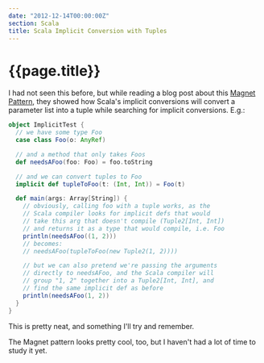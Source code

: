```yaml
---
date: "2012-12-14T00:00:00Z"
section: Scala
title: Scala Implicit Conversion with Tuples
---
```


{{page.title}}
==============

I had not seen this before, but while reading a blog post about this [Magnet Pattern](http://spray.io/blog/2012-12-13-the-magnet-pattern/), they showed how Scala's implicit conversions will convert a parameter list into a tuple while searching for implicit conversions. E.g.:

```scala
object ImplicitTest {
  // we have some type Foo
  case class Foo(o: AnyRef)

  // and a method that only takes Foos
  def needsAFoo(foo: Foo) = foo.toString

  // and we can convert tuples to Foo
  implicit def tupleToFoo(t: (Int, Int)) = Foo(t)

  def main(args: Array[String]) {
    // obviously, calling foo with a tuple works, as the
    // Scala compiler looks for implicit defs that would
    // take this arg that doesn't compile (Tuple2[Int, Int])
    // and returns it as a type that would compile, i.e. Foo
    println(needsAFoo((1, 2)))
    // becomes:
    // needsAFoo(tupleToFoo(new Tuple2(1, 2))))

    // but we can also pretend we're passing the arguments
    // directly to needsAFoo, and the Scala compiler will
    // group "1, 2" together into a Tuple2[Int, Int], and
    // find the same implicit def as before
    println(needsAFoo(1, 2))
  }
}
```

This is pretty neat, and something I'll try and remember.

The Magnet pattern looks pretty cool, too, but I haven't had a lot of time to study it yet.


